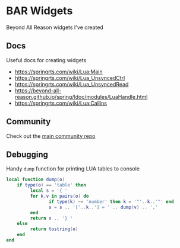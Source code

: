 # BAR Widgets

Beyond All Reason widgets I've created

## Docs

Useful docs for creating widgets

- https://springrts.com/wiki/Lua:Main
- https://springrts.com/wiki/Lua_UnsyncedCtrl
- https://springrts.com/wiki/Lua_UnsyncedRead
- https://beyond-all-reason.github.io/spring/ldoc/modules/LuaHandle.html
- https://springrts.com/wiki/Lua:Callins

## Community

Check out the [main community repo](https://github.com/zxbc/BAR_widgets/tree/main)

## Debugging

Handy `dump` function for printing LUA tables to console

```lua
local function dump(o)
	if type(o) == 'table' then
		 local s = '{ '
		 for k,v in pairs(o) do
				if type(k) ~= 'number' then k = '"'..k..'"' end
				s = s .. '['..k..'] = ' .. dump(v) .. ','
		 end
		 return s .. '} '
	else
		 return tostring(o)
	end
end
```